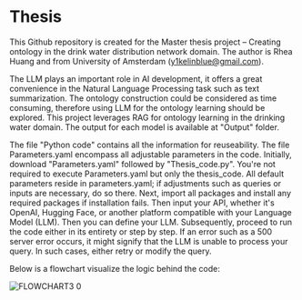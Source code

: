 # Thesis
This Github repository is created for the Master thesis project – Creating ontology in the drink water distribution network domain. The author is Rhea Huang and from University of Amsterdam (y1kelinblue@gmail.com). 

The LLM plays an important role in AI development, it offers a great convenience in the Natural Language Processing task such as text summarization. The ontology construction could be considered as time consuming, therefore using LLM for the ontology learning should be explored. This project leverages RAG for ontology learning in the drinking water domain. The output for each model is available at "Output" folder. 

The file "Python code" contains all the information for reuseability. The file Parameters.yaml encompass all adjustable parameters in the code. Initially, download "Parameters.yaml" followed by "Thesis_code.py". You're not required to execute Parameters.yaml but only the thesis_code. All default parameters reside in parameters.yaml; if adjustments such as queries or inputs are necessary, do so there. 
Next, import all packages and install any required packages if installation fails. Then input your API, whether it's OpenAI, Hugging Face, or another platform compatible with your Language Model (LLM). Then you can define your LLM. Subsequently, proceed to run the code either in its entirety or step by step. If an error such as a 500 server error occurs, it might signify that the LLM is unable to process your query. In such cases, either retry or modify the query. 

Below is a flowchart visualize the logic behind the code:

![FLOWCHART3 0](https://github.com/Rhea0000/Thesis/assets/145769931/33e57c24-e540-4ebf-84c2-498b19fab30d)


